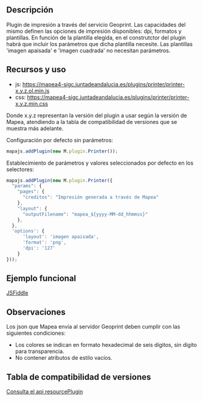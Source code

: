 ## Descripción

Plugin de impresión a través del servicio Geoprint. Las capacidades del mismo definen las opciones de impresión disponibles: dpi,
formatos y plantillas. En función de la plantilla elegida, en el construtctor del plugin habrá que incluir los parámetros que dicha
plantilla necesite. Las plantillas 'imagen apaisada' e 'imagen cuadrada' no necesitan parámetros.

## Recursos y uso

- js: https://mapea4-sigc.juntadeandalucia.es/plugins/printer/printer-x.y.z.ol.min.js
- css: https://mapea4-sigc.juntadeandalucia.es/plugins/printer/printer-x.y.z.min.css  

Donde x.y.z representan la versión del plugin a usar según la versión de Mapea, atendiendo a la tabla de compatibilidad de versiones que se muestra más adelante.  

Configuración por defecto sin parámetros:
```javascript
mapajs.addPlugin(new M.plugin.Printer());
```
Establecimiento de parámetros y valores seleccionados por defecto en los selectores:
```javascript
mapajs.addPlugin(new M.plugin.Printer({
  "params": {
    "pages": {
      "creditos": "Impresión generada a través de Mapea"
    },
    "layout": {
      "outputFilename": "mapea_${yyyy-MM-dd_hhmmss}"
    },
  },
  'options': {
      'layout': 'imagen apaisada',
      'format': 'png',
      'dpi': '127'
    }
}));
```

## Ejemplo funcional

[JSFiddle](http://jsfiddle.net/sigcJunta/b6d4hd53/)  

## Observaciones  
Los json que Mapea envía al servidor Geoprint deben cumplir con las siguientes condiciones:  
* Los colores se indican en formato hexadecimal de seis dígitos, sin dígito para transparencia.
* No contener atributos de estilo vacíos.  

## Tabla de compatibilidad de versiones   
[Consulta el api resourcePlugin](https://mapea4-sigc.juntadeandalucia.es/mapea/api/actions/resourcesPlugins?name=printer)
